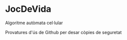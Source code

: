 # JocDeVida

Algoritme autòmata cel·lular

Provatures d'ús de Github per desar còpies de seguretat

